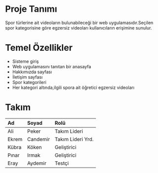 # Proje Tanımı
Spor türlerine ait videoların bulunabileceği bir web uygulamasıdır.Seçilen spor kategorisine  göre egzersiz videoları kullanıcıların erişimine sunulur.
# Temel Özellikler
*	 Sisteme giriş 
*	Web uygulamasını tanıtan bir anasayfa
*	Hakkımızda sayfası 
*	İletişim sayfası 
*	Spor kategorileri
*	Her kategori altında,ilgili spora ait öğretici egzersiz videoları
# Takım
| Ad 	| Soyad  | Rolü |
| :--- |:------| :----|
| Ali	| Peker	 | Takım Lideri |
|Ekrem| Candemir | Takım Lideri Yrd. |
|Kübra| Köken	| Geliştirici |
|Pınar| Irmak |	Geliştirici |
|Eray |	Aydemir|Testçi |

